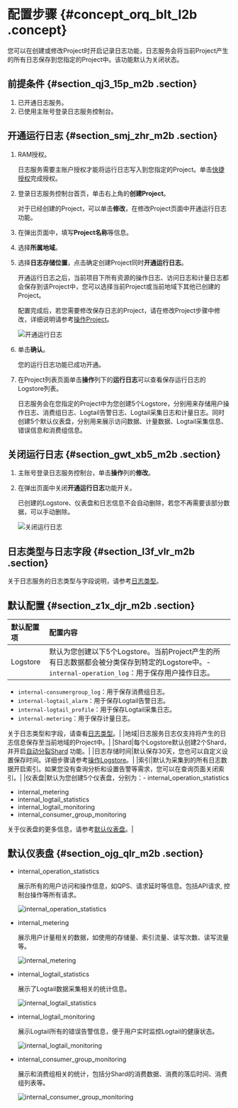 # 配置步骤 {#concept_orq_blt_l2b .concept}

您可以在创建或修改Project时开启记录日志功能，日志服务会将当前Project产生的所有日志保存到您指定的Project中。该功能默认为关闭状态。

## 前提条件 {#section_qj3_15p_m2b .section}

1.  已开通日志服务。
2.  已使用主账号登录日志服务控制台。

## 开通运行日志 {#section_smj_zhr_m2b .section}

1.  RAM授权。

    日志服务需要主账户授权才能将运行日志写入到您指定的Project。单击[快捷授权](https://ram.console.aliyun.com/?spm=5176.2020520112.113.d3.559134c0e6iTZm#/role/authorize?request=%7B%22Requests%22:%20%7B%22request1%22:%20%7B%22RoleName%22:%20%22AliyunLogArchiveRole%22,%20%22TemplateId%22:%20%22Archive%22%7D%7D,%20%22ReturnUrl%22:%20%22https:%2F%2Fsls.console.aliyun.com%2F%22,%20%22Service%22:%20%22Log%22%7D)完成授权。

2.  登录日志服务控制台首页，单击右上角的**创建Project**。

    对于已经创建的Project，可以单击**修改**，在修改Project页面中开通运行日志功能。

3.  在弹出页面中，填写**Project名称**等信息。
4.  选择**所属地域**。
5.  选择**日志存储位置**，点击确定创建Project同时**开通运行日志**。

    开通运行日志之后，当前项目下所有资源的操作日志、访问日志和计量日志都会保存到该Project中，您可以选择当前Project或当前地域下其他已创建的Project。

    配置完成后，若您需要修改保存日志的Project，请在修改Project步骤中修改，详细说明请参考[操作Project](cn.zh-CN/用户指南/准备工作/操作Project.md)。

    ![](images/7234_zh-CN.png "开通运行日志")

6.  单击**确认**。

    您的运行日志功能已成功开通。

7.  在Project列表页面单击**操作**列下的**运行日志**可以查看保存运行日志的Logstore列表。

    日志服务会在您指定的Project中为您创建5个Logstore，分别用来存储用户操作日志、消费组日志、Logtail告警日志、Logtail采集日志和计量日志。同时创建5个默认仪表盘，分别用来展示访问数据、计量数据、Logtail采集信息、错误信息和消费组信息。


## 关闭运行日志 {#section_gwt_xb5_m2b .section}

1.  主账号登录日志服务控制台，单击**操作**列的**修改**。
2.  在弹出页面中关闭**开通运行日志**功能开关。

    已创建的Logstore、仪表盘和日志信息不会自动删除，若您不再需要该部分数据，可以手动删除。

    ![](images/7235_zh-CN.png "关闭运行日志")


## 日志类型与日志字段 {#section_l3f_vlr_m2b .section}

关于日志服务的日志类型与字段说明，请参考[日志类型](cn.zh-CN/用户指南/服务监控/服务日志/日志类型.md)。

## 默认配置 {#section_z1x_djr_m2b .section}

|默认配置项|配置内容|
|:----|:---|
|Logstore|默认为您创建以下5个Logstore。当前Project产生的所有日志数据都会被分类保存到特定的Logstore中。-   `internal-operation_log`：用于保存用户操作日志。
-   `internal-consumergroup_log`：用于保存消费组日志。
-   `internal-logtail_alarm`：用于保存Logtail告警日志。
-   `internal-logtail_profile`：用于保存Logtail采集日志。
-   `internal-metering`：用于保存计量日志。

关于日志类型和字段，请查看[日志类型](cn.zh-CN/用户指南/服务监控/服务日志/日志类型.md)。|
|地域|日志服务日志仅支持将产生的日志信息保存至当前地域的Project中。|
|Shard|每个Logstore默认创建2个Shard，并开启[自动分裂Shard](cn.zh-CN/用户指南/准备工作/操作Shard.md) 功能。|
|日志存储时间|默认保存30天，您也可以自定义设置保存时间。详细步骤请参考[操作Logstore](cn.zh-CN/用户指南/准备工作/操作Logstore.md)。|
|索引|默认为采集到的所有日志数据开启索引。如果您没有查询分析和设置告警等需求，您可以在查询页面关闭索引。|
|仪表盘|默认为您创建5个仪表盘，分别为：-   internal\_operation\_statistics
-   internal\_metering
-   internal\_logtail\_statistics
-   internal\_logtail\_monitoring
-   internal\_consumer\_group\_monitoring

关于仪表盘的更多信息，请参考[默认仪表盘](cn.zh-CN/用户指南/服务监控/服务日志/配置步骤.md#section_ojg_qlr_m2b)。|

## 默认仪表盘 {#section_ojg_qlr_m2b .section}

-   internal\_operation\_statistics

    展示所有的用户访问和操作信息，如QPS、请求延时等信息。包括API请求, 控制台操作等所有请求。

    ![](images/7236_zh-CN.png "internal_operation_statistics")

-   internal\_metering

    展示用户计量相关的数据，如使用的存储量、索引流量、读写次数、读写流量等。

    ![](images/7237_zh-CN.png "internal_metering")

-   internal\_logtail\_statistics

    展示了Logtail数据采集相关的统计信息。

    ![](images/7238_zh-CN.png "internal_logtail_statistics")

-   internal\_logtail\_monitoring

    展示Logtail所有的错误告警信息，便于用户实时监控Logtail的健康状态。

    ![](images/7239_zh-CN.png "internal_logtail_monitoring")

-   internal\_consumer\_group\_monitoring

    展示和消费组相关的统计，包括分Shard的消费数据、消费的落后时间、消费组列表等。

    ![](images/7241_zh-CN.png "internal_consumer_group_monitoring")



